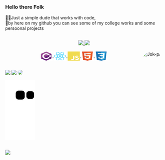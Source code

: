### Hello there Folk

🐱‍💻Just a simple dude that works with code, 
<br/>🤖by here on my github you can see some of my college works and some persoonal projects

## 
<div align="center">
  <a href="https://github.com/Jjokiba">
  <img height="140em" src="https://github-readme-stats.vercel.app/api?username=jjokiba&show_icons=true&theme=dracula&include_all_commits=false&count_private=false"/>
  <img height="140em" src="https://github-readme-stats.vercel.app/api/top-langs/?username=jjokiba&layout=compact&langs_count=7&theme=dracula"/>
</div>
<div style="display: inline_block;text-align-last: center;"><br>
  <img align="center" alt="Jok-Csharp" height="30" width="40" src="https://raw.githubusercontent.com/devicons/devicon/master/icons/csharp/csharp-original.svg">
    <img align="center" alt="Jok-React" height="30" width="40" src="https://raw.githubusercontent.com/devicons/devicon/master/icons/react/react-original.svg">
    <img align="center" alt="Jok-Js" height="30" width="40" src="https://raw.githubusercontent.com/devicons/devicon/master/icons/javascript/javascript-plain.svg">
    <img align="center" alt="Jok-HTML" height="30" width="40" src="https://raw.githubusercontent.com/devicons/devicon/master/icons/html5/html5-original.svg">
    <img align="center" alt="Jok-CSS" height="30" width="40" src="https://raw.githubusercontent.com/devicons/devicon/master/icons/css3/css3-original.svg">
  <img align="right" alt="Jok-pic" height="150" style="border-radius:50px;" src="https://tenor.com/view/lilo-and-stitch-misbehaving-licking-stitch-gif-17532884.gif">
</div>

<!--  <div>
    <img align="center" alt="Jok-Csharp"  src="https://img.shields.io/badge/C%23-239120?style=for-the-badge&logo=c-sharp&logoColor=white">
    <img align="center" alt="Jok"  src="https://img.shields.io/badge/.NET-5C2D91?style=for-the-badge&logo=.net&logoColor=white">
    <img align="center" alt="Jok"  src="https://img.shields.io/badge/JavaScript-F7DF1E?style=for-the-badge&logo=javascript&logoColor=black">
    <img align="center" alt="Jok"  src="https://img.shields.io/badge/jQuery-0769AD?style=for-the-badge&logo=jquery&logoColor=white">
    <img align="center" alt="Jok"  src="https://img.shields.io/badge/Node.js-43853D?style=for-the-badge&logo=node.js&logoColor=white">
    <img align="center" alt="Jok"  src="https://img.shields.io/badge/React-20232A?style=for-the-badge&logo=react&logoColor=61DAFB">
    <img align="center" alt="Jok"  src="">
  </div>-->
  
##  
<div> 
  <a href="https://www.instagram.com/jjokiba" target="_blank"><img src="https://img.shields.io/badge/-Instagram-%23E4405F?style=for-the-badge&logo=instagram&logoColor=white" target="_blank"></a>
  <a href = "mailto:junijademaia@gmail.com"><img src="https://img.shields.io/badge/-Gmail-%23333?style=for-the-badge&logo=gmail&logoColor=white" target="_blank"></a>
  <a href="https://www.linkedin.com/in/joao-vitor-raboni-ribeiro/" target="_blank"><img src="https://img.shields.io/badge/LinkedIn-0077B5?style=for-the-badge&logo=linkedin&logoColor=white" style="border-radius:30px" target="_blank"></a> 
 
  ![Snake animation](https://github.com/jjokiba/jjokiba/blob/output/github-contribution-grid-snake.svg)
  ##
[![](https://visitcount.itsvg.in/api?id=Jjokiba&label=Profile%20Views&color=6&icon=1&pretty=false)](https://visitcount.itsvg.in)
</div>

